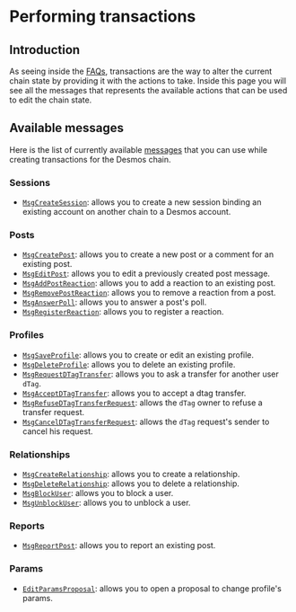 # Performing transactions
## Introduction
As seeing inside the [FAQs](developer-faq.md#what-is-a-transaction), transactions are the way to alter the current chain state by providing it with the actions to take. Inside this page you will see all the messages that represents the available actions that can be used to edit the chain state.  

## Available messages
Here is the list of currently available [messages](developer-faq.md#what-is-a-message) that you can use while creating transactions for the Desmos chain. 

### Sessions
* [`MsgCreateSession`](msgs/magpie/create-session.md): allows you to create a new session binding an existing account on another chain to a Desmos account. 

### Posts
* [`MsgCreatePost`](msgs/posts/create-post.md): allows you to create a new post or a comment for an existing post. 
* [`MsgEditPost`](msgs/posts/edit-post.md): allows you to edit a previously created post message.
* [`MsgAddPostReaction`](msgs/posts/add-post-reaction.md): allows you to add a reaction to an existing post. 
* [`MsgRemovePostReaction`](msgs/posts/remove-post-reaction.md): allows you to remove a reaction from a post.
* [`MsgAnswerPoll`](msgs/posts/answer-poll.md): allows you to answer a post's poll.
* [`MsgRegisterReaction`](msgs/posts/register-reaction.md): allows you to register a reaction.

### Profiles
* [`MsgSaveProfile`](msgs/profiles/save-profile.md): allows you to create or edit an existing profile.
* [`MsgDeleteProfile`](msgs/profiles/delete-profile.md): allows you to delete an existing profile.
* [`MsgRequestDTagTransfer`](msgs/profiles/request-dtag-transfer.md): allows you to ask a transfer for another user `dTag`.
* [`MsgAcceptDTagTransfer`](msgs/profiles/accept-dtag-transfer-request.md): allows you to accept a dtag transfer.
* [`MsgRefuseDTagTransferRequest`](msgs/profiles/refuse-dtag-transfer-request.md): allows the `dTag` owner to refuse a transfer request.
* [`MsgCancelDTagTransferRequest`](msgs/profiles/cancel-dtag-transfer-request.md): allows the `dTag` request's sender to cancel his request.

### Relationships
* [`MsgCreateRelationship`](msgs/relationships/create-relationship.md): allows you to create a relationship.
* [`MsgDeleteRelationship`](msgs/relationships/delete-relationship.md): allows you to delete a relationship.
* [`MsgBlockUser`](msgs/relationships/block-user.md): allows you to block a user.
* [`MsgUnblockUser`](msgs/relationships/unblock-user.md): allows you to unblock a user.

### Reports
* [`MsgReportPost`](msgs/reports/report-post.md): allows you to report an existing post.

### Params
* [`EditParamsProposal`](msgs/edit_param_proposal.md): allows you to open a proposal to change profile's params.
